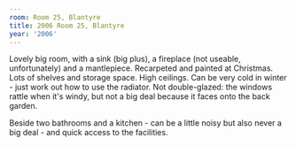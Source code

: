 ```yaml
---
room: Room 25, Blantyre
title: 2006 Room 25, Blantyre
year: '2006'
---
```


Lovely big room, with a sink (big plus), a fireplace (not useable, unfortunately) and a mantlepiece. Recarpeted and painted at Christmas. Lots of shelves and storage space. High ceilings. Can be very cold in winter - just work out how to use the radiator. Not double-glazed: the windows rattle when it's windy, but not a big deal because it faces onto the back garden.

Beside two bathrooms and a kitchen - can be a little noisy but also never a big deal - and quick access to the facilities.